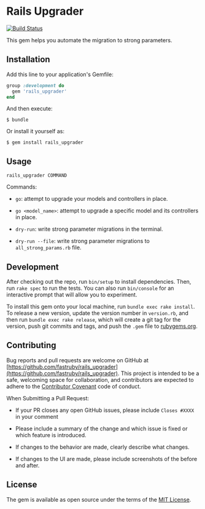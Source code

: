 # Rails Upgrader

[![Build Status](https://travis-ci.org/fastruby/rails_upgrader.svg?branch=master)](https://travis-ci.org/fastruby/rails_upgrader)

This gem helps you automate the migration to strong parameters.

## Installation

Add this line to your application's Gemfile:

```ruby
group :development do
  gem 'rails_upgrader'
end
```

And then execute:

    $ bundle

Or install it yourself as:

    $ gem install rails_upgrader

## Usage

`rails_upgrader COMMAND`

Commands:

- `go`: attempt to upgrade your models and controllers in place.

- `go <model_name>`: attempt to upgrade a specific model and its controllers in place.

- `dry-run`: write strong parameter migrations in the terminal.

- `dry-run --file`: write strong parameter migrations to `all_strong_params.rb` file.

## Development

After checking out the repo, run `bin/setup` to install dependencies. Then, run `rake spec` to run the tests. You can also run `bin/console` for an interactive prompt that will allow you to experiment.

To install this gem onto your local machine, run `bundle exec rake install`. To release a new version, update the version number in `version.rb`, and then run `bundle exec rake release`, which will create a git tag for the version, push git commits and tags, and push the `.gem` file to [rubygems.org](https://rubygems.org).

## Contributing

Bug reports and pull requests are welcome on GitHub at [https://github.com/fastruby/rails_upgrader](https://github.com/fastruby/rails_upgrader). This project is intended to be a safe, welcoming space for collaboration, and contributors are expected to adhere to the [Contributor Covenant](http://contributor-covenant.org) code of conduct.

When Submitting a Pull Request:

* If your PR closes any open GitHub issues, please include `Closes #XXXX` in your comment

* Please include a summary of the change and which issue is fixed or which feature is introduced.

* If changes to the behavior are made, clearly describe what changes.

* If changes to the UI are made, please include screenshots of the before and after.

## License

The gem is available as open source under the terms of the [MIT License](http://opensource.org/licenses/MIT).
